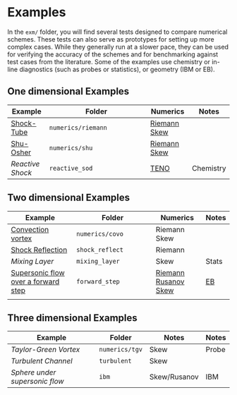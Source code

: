 # Examples

In the `exm/` folder, you will find several tests designed to compare numerical schemes. These tests can also serve as prototypes for setting up more complex cases. While they generally run at a slower pace, they can be used for verifying the accuracy of the schemes and for benchmarking against test cases from the literature. Some of the examples use chemistry or in-line diagnostics (such as probes or statistics), or geometry (IBM or EB).

## One dimensional Examples

<table><thead><tr><th>Example</th><th width="213">Folder</th><th>Numerics</th><th>Notes</th></tr></thead><tbody><tr><td><a href="onedim.md#sods-shock-tube">Shock-Tube</a></td><td><code>numerics/riemann</code></td><td><a href="theory/equations/numerical-methods.md#riemann-solver-with-muscl">Riemann</a> <a href="theory/equations/numerical-methods.md#skew-symmetric">Skew</a></td><td></td></tr><tr><td><a href="onedim.md#shu-osher-problem">Shu-Osher</a></td><td><code>numerics/shu</code></td><td><a href="theory/equations/numerical-methods.md#riemann-solver-with-muscl">Riemann</a> <a href="theory/equations/numerical-methods.md#skew-symmetric">Skew</a></td><td></td></tr><tr><td><em>Reactive Shock</em></td><td><code>reactive_sod</code></td><td><a href="theory/equations/numerical-methods.md#teno">TENO</a></td><td>Chemistry</td></tr></tbody></table>

## Two dimensional Examples

<table><thead><tr><th width="156">Example</th><th width="193">Folder</th><th width="108">Numerics</th><th>Notes</th></tr></thead><tbody><tr><td><a href="twodim.md#convection-vortex">Convection vortex</a></td><td><code>numerics/covo</code></td><td>Riemann Skew</td><td></td></tr><tr><td><a href="twodim.md#shock-reflection">Shock Reflection</a></td><td><code>shock_reflect</code></td><td>Riemann</td><td></td></tr><tr><td><em>Mixing Layer</em></td><td><code>mixing_layer</code></td><td>Skew</td><td>Stats</td></tr><tr><td><a href="twodim.md#supersonic-flow-forward-step">Supersonic flow over a forward step</a></td><td><code>forward_step</code></td><td><a href="theory/equations/numerical-methods.md#hllc-riemann-solver">Riemann </a><a href="theory/equations/numerical-methods.md#rusanov-scheme">Rusanov</a><br><a href="theory/equations/numerical-methods.md#skew-symmetric">Skew</a></td><td><a href="theory/ibmeb.md#embedded-boundaries">EB</a></td></tr><tr><td></td><td></td><td></td><td></td></tr></tbody></table>

## Three dimensional Examples

| Example                        | Folder         | Notes        | Notes |
| ------------------------------ | -------------- | ------------ | ----- |
| _Taylor-Green Vortex_          | `numerics/tgv` | Skew         | Probe |
| _Turbulent Channel_            | `turbulent`    | Skew         |       |
| _Sphere under supersonic flow_ | `ibm`          | Skew/Rusanov | IBM   |
